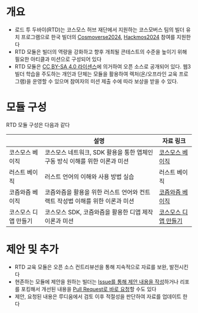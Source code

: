 # 개요

* 로드 투 두바이(RTD)는 코스모스 허브 재단에서 지원하는 코스모버스 팀의 빌더 유치 프로그램으로 한국 빌더의 [Cosmoverse2024](https://cosmoverse.org/), [Hackmos2024](https://cosmoverse.org/hackmos) 참여를 지원한다
* RTD 모듈은 빌더의 역량을 강화하고 향후 개최될 콘테스트의 수준을 높이기 위해 필요한 아티클과 미션으로 구성되어 있다
* RTD 모듈은 [CC BY-SA 4.0 라이센스](https://creativecommons.org/licenses/by-sa/4.0/deed.ko)에 의거하여 오픈 소스로 공개되어 있다. 웹3 빌더 학습을 주도하는 개인과 단체는 모듈을 활용하여 렉처(온/오프라인 교육 프로그램)을 운영할 수 있으며 참여자의 미션 제출 수에 따라 보상을 받을 수 있다.

# 모듈 구성

RTD 모듈 구성은 다음과 같다

|  | 설명 | 자료 링크 |
| --- | --- | ----- |
| 코스모스 베이직 | 코스모스 네트워크, SDK 활용을 통한 앱체인 구동 방식 이해를 위한 이론과 미션 | [코스모스 베이직](https://github.com/Ludium-Official/road-to-dubai/tree/main/%EC%BD%94%EC%8A%A4%EB%AA%A8%EC%8A%A4%20%EB%B2%A0%EC%9D%B4%EC%A7%81) |
| 러스트 베이직 | 러스트 언어의 이해와 사용 방법 실습 | 러스트 베이직 |(./러스트 베이직)
| 코즘와즘 베이직 | 코즘와즘을 활용을 위한 러스트 언어와 컨트랙트 작성법 이해를 위한 이론과 미션 | [코즘와즘 베이직](https://github.com/Ludium-Official/road-to-bangkok/tree/main/%EC%86%94%EB%A6%AC%EB%94%94%ED%8B%B0%20%EB%B2%A0%EC%9D%B4%EC%A7%81) |
| 코스모스 디앱 만들기 | 코스모스 SDK, 코즘와즘을 활용한 디앱 제작 이론과 미션 | [코스모스 디앱 만들기](https://github.com/Ludium-Official/road-to-dubai/tree/main/%EC%BD%94%EC%8A%A4%EB%AA%A8%EC%8A%A4%20%EB%94%94%EC%95%B1%20%EB%A7%8C%EB%93%A4%EA%B8%B0) |

# 제안 및 추가

* RTD 교육 모듈은 오픈 소스 컨트리뷰션을 통해 지속적으로 자료를 보완, 발전시킨다
* 현존하는 모듈에 제안을 원하는 빌더는 [Issue를 통해 제안 내용을 작성](https://github.com/Ludium-Official/road-to-dubai/issues)하거나 리포를 포킹해서 개선된 내용을 [Pull Request로 바로 요청](https://github.com/Ludium-Official/road-to-dubai/pulls)할 수도 있다
* 제안, 요청된 내용은 루디움에서 검토 이후 적절성을 판단하여 자료를 업데이트 한다
